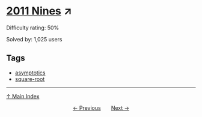 # [2011 Nines](https://projecteuler.net/problem=318) ↗️

Difficulty rating: 50%

Solved by: 1,025 users
## Tags

- [asymptotics](../tags/asymptotics.md)
- [square-root](../tags/square-root.md)



---

[↑ Main Index](../README.md)


<div align=center><a href='317.md'>← Previous</a> &nbsp;&nbsp; &nbsp;&nbsp;  <a href='319.md'>Next →</a></div>
